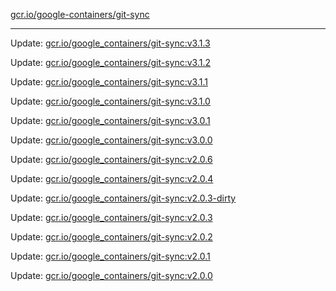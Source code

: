 [gcr.io/google-containers/git-sync](https://hub.docker.com/r/cruse/git-sync/tags/) 

----
Update: [gcr.io/google_containers/git-sync:v3.1.3](https://hub.docker.com/r/cruse/git-sync/tags/)

Update: [gcr.io/google_containers/git-sync:v3.1.2](https://hub.docker.com/r/cruse/git-sync/tags/)

Update: [gcr.io/google_containers/git-sync:v3.1.1](https://hub.docker.com/r/cruse/git-sync/tags/)

Update: [gcr.io/google_containers/git-sync:v3.1.0](https://hub.docker.com/r/cruse/git-sync/tags/)

Update: [gcr.io/google_containers/git-sync:v3.0.1](https://hub.docker.com/r/cruse/git-sync/tags/)

Update: [gcr.io/google_containers/git-sync:v3.0.0](https://hub.docker.com/r/cruse/git-sync/tags/)

Update: [gcr.io/google_containers/git-sync:v2.0.6](https://hub.docker.com/r/cruse/git-sync/tags/)

Update: [gcr.io/google_containers/git-sync:v2.0.4](https://hub.docker.com/r/cruse/git-sync/tags/)

Update: [gcr.io/google_containers/git-sync:v2.0.3-dirty](https://hub.docker.com/r/cruse/git-sync/tags/)

Update: [gcr.io/google_containers/git-sync:v2.0.3](https://hub.docker.com/r/cruse/git-sync/tags/)

Update: [gcr.io/google_containers/git-sync:v2.0.2](https://hub.docker.com/r/cruse/git-sync/tags/)

Update: [gcr.io/google_containers/git-sync:v2.0.1](https://hub.docker.com/r/cruse/git-sync/tags/)

Update: [gcr.io/google_containers/git-sync:v2.0.0](https://hub.docker.com/r/cruse/git-sync/tags/)

